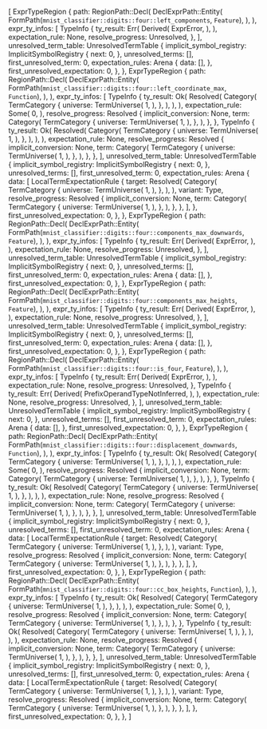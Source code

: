 [
    ExprTypeRegion {
        path: RegionPath::Decl(
            DeclExprPath::Entity(
                FormPath(`mnist_classifier::digits::four::left_components`, `Feature`),
            ),
        ),
        expr_ty_infos: [
            TypeInfo {
                ty_result: Err(
                    Derived(
                        ExprError,
                    ),
                ),
                expectation_rule: None,
                resolve_progress: Unresolved,
            },
        ],
        unresolved_term_table: UnresolvedTermTable {
            implicit_symbol_registry: ImplicitSymbolRegistry {
                next: 0,
            },
            unresolved_terms: [],
            first_unresolved_term: 0,
            expectation_rules: Arena {
                data: [],
            },
            first_unresolved_expectation: 0,
        },
    },
    ExprTypeRegion {
        path: RegionPath::Decl(
            DeclExprPath::Entity(
                FormPath(`mnist_classifier::digits::four::left_coordinate_max`, `Function`),
            ),
        ),
        expr_ty_infos: [
            TypeInfo {
                ty_result: Ok(
                    Resolved(
                        Category(
                            TermCategory {
                                universe: TermUniverse(
                                    1,
                                ),
                            },
                        ),
                    ),
                ),
                expectation_rule: Some(
                    0,
                ),
                resolve_progress: Resolved {
                    implicit_conversion: None,
                    term: Category(
                        TermCategory {
                            universe: TermUniverse(
                                1,
                            ),
                        },
                    ),
                },
            },
            TypeInfo {
                ty_result: Ok(
                    Resolved(
                        Category(
                            TermCategory {
                                universe: TermUniverse(
                                    1,
                                ),
                            },
                        ),
                    ),
                ),
                expectation_rule: None,
                resolve_progress: Resolved {
                    implicit_conversion: None,
                    term: Category(
                        TermCategory {
                            universe: TermUniverse(
                                1,
                            ),
                        },
                    ),
                },
            },
        ],
        unresolved_term_table: UnresolvedTermTable {
            implicit_symbol_registry: ImplicitSymbolRegistry {
                next: 0,
            },
            unresolved_terms: [],
            first_unresolved_term: 0,
            expectation_rules: Arena {
                data: [
                    LocalTermExpectationRule {
                        target: Resolved(
                            Category(
                                TermCategory {
                                    universe: TermUniverse(
                                        1,
                                    ),
                                },
                            ),
                        ),
                        variant: Type,
                        resolve_progress: Resolved {
                            implicit_conversion: None,
                            term: Category(
                                TermCategory {
                                    universe: TermUniverse(
                                        1,
                                    ),
                                },
                            ),
                        },
                    },
                ],
            },
            first_unresolved_expectation: 0,
        },
    },
    ExprTypeRegion {
        path: RegionPath::Decl(
            DeclExprPath::Entity(
                FormPath(`mnist_classifier::digits::four::components_max_downwards`, `Feature`),
            ),
        ),
        expr_ty_infos: [
            TypeInfo {
                ty_result: Err(
                    Derived(
                        ExprError,
                    ),
                ),
                expectation_rule: None,
                resolve_progress: Unresolved,
            },
        ],
        unresolved_term_table: UnresolvedTermTable {
            implicit_symbol_registry: ImplicitSymbolRegistry {
                next: 0,
            },
            unresolved_terms: [],
            first_unresolved_term: 0,
            expectation_rules: Arena {
                data: [],
            },
            first_unresolved_expectation: 0,
        },
    },
    ExprTypeRegion {
        path: RegionPath::Decl(
            DeclExprPath::Entity(
                FormPath(`mnist_classifier::digits::four::components_max_heights`, `Feature`),
            ),
        ),
        expr_ty_infos: [
            TypeInfo {
                ty_result: Err(
                    Derived(
                        ExprError,
                    ),
                ),
                expectation_rule: None,
                resolve_progress: Unresolved,
            },
        ],
        unresolved_term_table: UnresolvedTermTable {
            implicit_symbol_registry: ImplicitSymbolRegistry {
                next: 0,
            },
            unresolved_terms: [],
            first_unresolved_term: 0,
            expectation_rules: Arena {
                data: [],
            },
            first_unresolved_expectation: 0,
        },
    },
    ExprTypeRegion {
        path: RegionPath::Decl(
            DeclExprPath::Entity(
                FormPath(`mnist_classifier::digits::four::is_four`, `Feature`),
            ),
        ),
        expr_ty_infos: [
            TypeInfo {
                ty_result: Err(
                    Derived(
                        ExprError,
                    ),
                ),
                expectation_rule: None,
                resolve_progress: Unresolved,
            },
            TypeInfo {
                ty_result: Err(
                    Derived(
                        PrefixOperandTypeNotInferred,
                    ),
                ),
                expectation_rule: None,
                resolve_progress: Unresolved,
            },
        ],
        unresolved_term_table: UnresolvedTermTable {
            implicit_symbol_registry: ImplicitSymbolRegistry {
                next: 0,
            },
            unresolved_terms: [],
            first_unresolved_term: 0,
            expectation_rules: Arena {
                data: [],
            },
            first_unresolved_expectation: 0,
        },
    },
    ExprTypeRegion {
        path: RegionPath::Decl(
            DeclExprPath::Entity(
                FormPath(`mnist_classifier::digits::four::displacement_downwards`, `Function`),
            ),
        ),
        expr_ty_infos: [
            TypeInfo {
                ty_result: Ok(
                    Resolved(
                        Category(
                            TermCategory {
                                universe: TermUniverse(
                                    1,
                                ),
                            },
                        ),
                    ),
                ),
                expectation_rule: Some(
                    0,
                ),
                resolve_progress: Resolved {
                    implicit_conversion: None,
                    term: Category(
                        TermCategory {
                            universe: TermUniverse(
                                1,
                            ),
                        },
                    ),
                },
            },
            TypeInfo {
                ty_result: Ok(
                    Resolved(
                        Category(
                            TermCategory {
                                universe: TermUniverse(
                                    1,
                                ),
                            },
                        ),
                    ),
                ),
                expectation_rule: None,
                resolve_progress: Resolved {
                    implicit_conversion: None,
                    term: Category(
                        TermCategory {
                            universe: TermUniverse(
                                1,
                            ),
                        },
                    ),
                },
            },
        ],
        unresolved_term_table: UnresolvedTermTable {
            implicit_symbol_registry: ImplicitSymbolRegistry {
                next: 0,
            },
            unresolved_terms: [],
            first_unresolved_term: 0,
            expectation_rules: Arena {
                data: [
                    LocalTermExpectationRule {
                        target: Resolved(
                            Category(
                                TermCategory {
                                    universe: TermUniverse(
                                        1,
                                    ),
                                },
                            ),
                        ),
                        variant: Type,
                        resolve_progress: Resolved {
                            implicit_conversion: None,
                            term: Category(
                                TermCategory {
                                    universe: TermUniverse(
                                        1,
                                    ),
                                },
                            ),
                        },
                    },
                ],
            },
            first_unresolved_expectation: 0,
        },
    },
    ExprTypeRegion {
        path: RegionPath::Decl(
            DeclExprPath::Entity(
                FormPath(`mnist_classifier::digits::four::cc_box_heights`, `Function`),
            ),
        ),
        expr_ty_infos: [
            TypeInfo {
                ty_result: Ok(
                    Resolved(
                        Category(
                            TermCategory {
                                universe: TermUniverse(
                                    1,
                                ),
                            },
                        ),
                    ),
                ),
                expectation_rule: Some(
                    0,
                ),
                resolve_progress: Resolved {
                    implicit_conversion: None,
                    term: Category(
                        TermCategory {
                            universe: TermUniverse(
                                1,
                            ),
                        },
                    ),
                },
            },
            TypeInfo {
                ty_result: Ok(
                    Resolved(
                        Category(
                            TermCategory {
                                universe: TermUniverse(
                                    1,
                                ),
                            },
                        ),
                    ),
                ),
                expectation_rule: None,
                resolve_progress: Resolved {
                    implicit_conversion: None,
                    term: Category(
                        TermCategory {
                            universe: TermUniverse(
                                1,
                            ),
                        },
                    ),
                },
            },
        ],
        unresolved_term_table: UnresolvedTermTable {
            implicit_symbol_registry: ImplicitSymbolRegistry {
                next: 0,
            },
            unresolved_terms: [],
            first_unresolved_term: 0,
            expectation_rules: Arena {
                data: [
                    LocalTermExpectationRule {
                        target: Resolved(
                            Category(
                                TermCategory {
                                    universe: TermUniverse(
                                        1,
                                    ),
                                },
                            ),
                        ),
                        variant: Type,
                        resolve_progress: Resolved {
                            implicit_conversion: None,
                            term: Category(
                                TermCategory {
                                    universe: TermUniverse(
                                        1,
                                    ),
                                },
                            ),
                        },
                    },
                ],
            },
            first_unresolved_expectation: 0,
        },
    },
]